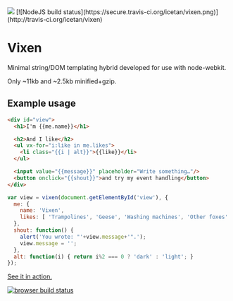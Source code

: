 <img src="https://raw.github.com/icetan/vixen/gh-pages/logo.png">
[![NodeJS build status](https://secure.travis-ci.org/icetan/vixen.png)](http://travis-ci.org/icetan/vixen)

Vixen
=====

Minimal string/DOM templating hybrid developed for use with node-webkit.

Only ~11kb and ~2.5kb minified+gzip.

Example usage
-------------

```html
<div id="view">
  <h1>I'm {{me.name}}</h1>

  <h2>And I like</h2>
  <ul vx-for="i:like in me.likes">
    <li class="{{i | alt}}">{{like}}</li>
  </ul>

  <input value="{{message}}" placeholder="Write something…"/>
  <button onclick="{{shout}}">and try my event handling</button>
</div>
```

```javascript
var view = vixen(document.getElementById('view'), {
  me: {
    name: 'Vixen',
    likes: [ 'Trampolines', 'Geese', 'Washing machines', 'Other foxes' ]
  },
  shout: function() {
    alert('You wrote: "'+view.message+'".');
    view.message = '';
  },
  alt: function(i) { return i%2 === 0 ? 'dark' : 'light'; }
});
```

[See it in action.](http://icetan.github.com/vixen)

[![browser build status](https://ci.testling.com/icetan/vixen.png)](https://ci.testling.com/icetan/vixen)
